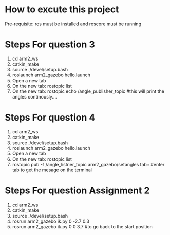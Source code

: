 # How to excute this project
Pre-requisite: ros must be installed and roscore must be running

# Steps For question 3
1. cd arm2_ws
2. catkin_make
3. source ./devel/setup.bash
4. roslaunch arm2_gazebo hello.launch
5. Open a new tab
4. On the new tab: rostopic list
5. On the new tab: rostopic echo /angle_publisher_topic #this will print the angles continously....


# Steps For question 4
1. cd arm2_ws
2. catkin_make
3. source ./devel/setup.bash
4. roslaunch arm2_gazebo hello.launch
5. Open a new tab
4. On the new tab: rostopic list
5. rostopic pub -1 /angle_listner_topic arm2_gazebo/setangles tab:: #enter tab to get the mesage on the terminal

# Steps For question Assignment 2
1. cd arm2_ws
2. catkin_make
3. source ./devel/setup.bash
4. rosrun arm2_gazebo ik.py 0 -2.7 0.3
5. rosrun arm2_gazebo ik.py 0 0 3.7 #to go back to the start position
